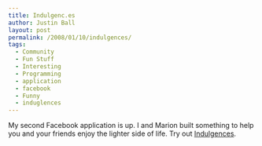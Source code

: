 ```yaml
---
title: Indulgenc.es
author: Justin Ball
layout: post
permalink: /2008/01/10/indulgences/
tags:
  - Community
  - Fun Stuff
  - Interesting
  - Programming
  - application
  - facebook
  - Funny
  - induglences
---
```


My second Facebook application is up. I and Marion built something to help you and your friends enjoy the lighter side of life. Try out [Indulgences][1].

 [1]: http://apps.facebook.com/indulgences/ "indulgences Facebook application"